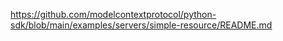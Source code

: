 https://github.com/modelcontextprotocol/python-sdk/blob/main/examples/servers/simple-resource/README.md